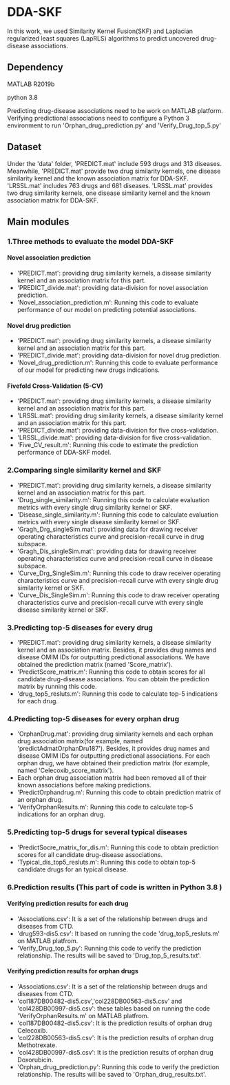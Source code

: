 # DDA-SKF
In this work, we used Similarity Kernel Fusion(SKF) and Laplacian regularized least squares (LapRLS) algorithms to predict uncovered drug-disease associations. 

## Dependency

MATLAB R2019b

python 3.8

Predicting drug-disease associations need to be work on MATLAB platform. Verifying predictional associations need to configure a Python 3 environment to run 'Orphan_drug_prediction.py' and 'Verify_Drug_top_5.py'

## Dataset

Under the 'data' folder, 'PREDICT.mat' include 593 drugs and 313 diseases. Meanwhile, 'PREDICT.mat' provide two drug similarity kernels, one disease similarity kernel and the known association matrix for DDA-SKF. 'LRSSL.mat' includes 763 drugs and 681 diseases. 'LRSSL.mat' provides two drug similarity kernels, one disease similarity kernel and the known association matrix for DDA-SKF.

## Main modules

### 1.Three methods to evaluate the model DDA-SKF

#### Novel association prediction

* 'PREDICT.mat': providing drug similarity kernels, a disease similarity kernel and an association matrix for this part.
* 'PREDICT_divide.mat': providing data-division for novel association prediction.
* 'Novel_association_prediction.m': Running this code to evaluate performance of our model on predicting potential associations. 

#### Novel drug prediction

* 'PREDICT.mat': providing drug similarity kernels, a disease similarity kernel and an association matrix for this part.
* 'PREDICT_divide.mat': providing data-division for novel drug prediction.
* 'Novel_drug_prediction.m': Running this code to evaluate performance of our model for predicting new drugs indications. 

#### Fivefold Cross-Validation (5-CV)

* 'PREDICT.mat': providing drug similarity kernels, a disease similarity kernel and an association matrix for this part.
* 'LRSSL.mat': providing drug similarity kernels, a disease similarity kernel and an association matrix for this part.
* 'PREDICT_divide.mat': providing data-division for five cross-validation.
* 'LRSSL_divide.mat': providing data-division for five cross-validation.
* 'Five_CV_result.m': Running this code to estimate the prediction performance of DDA-SKF model.

### 2.Comparing single similarity kernel and SKF

* 'PREDICT.mat': providing drug similarity kernels, a disease similarity kernel and an association matrix for this part.
* 'Drug_single_similarity.m': Running this code to calculate evaluation metrics with every single drug similarity kernel or SKF.
* 'Disease_single_similarity.m': Running this code to calculate evaluation metrics with every single disease similarity kernel or SKF.
* 'Gragh_Drg_singleSim.mat': providing data for drawing receiver operating characteristics curve and precision-recall curve in drug subspace.
* 'Gragh_Dis_singleSim.mat': providing data for drawing receiver operating characteristics curve and precision-recall curve in disease subspace.
* 'Curve_Drg_SingleSim.m': Running this code to draw receiver operating characteristics curve and precision-recall curve with every single drug similarity kernel or SKF.
* 'Curve_Dis_SingleSim.m': Running this code to draw receiver operating characteristics curve and precision-recall curve with every single disease similarity kernel or SKF.

### 3.Predicting top-5 diseases for every drug

* 'PREDICT.mat': providing drug similarity kernels, a disease similarity kernel and an association matrix. Besides, it provides drug names and disease OMIM IDs for outputting predictional associations. We have obtained the prediction matrix (named 'Score_matrix').
* 'PredictScore_matrix.m': Running this code to obtain scores for all candidate drug-disease associations. You can obtain the prediction matrix by running this code.
* 'drug_top5_resluts.m': Running this code to calculate top-5 indications for each drug.

### 4.Predicting top-5 diseases for every orphan drug

* 'OrphanDrug.mat': providing drug similarity kernels and each orphan drug association matrix(for example, named 'predictAdmatOrphanDru187'). Besides, it provides drug names and disease OMIM IDs for outputting predictional associations. For each orphan drug, we have obtained their prediction matrix (for example, named 'Celecoxib_score_matrix').
* Each orphan drug association matrix had been removed all of their known associations before making predictions.
* 'PredictOrphandrug.m': Running this code to obtain prediction matrix of an orphan drug.
* 'VerifyOrphanResults.m': Running this code to calculate top-5 indications for an orphan drug.

### 5.Predicting top-5 drugs for several typical diseases

* 'PredictSocre_matrix_for_dis.m': Running this code to obtain prediction scores for all candidate drug-disease associations.
* 'Typical_dis_top5_resluts.m': Running this code to obtain top-5 candidate drugs for an typical disease.

### 6.Prediction results (This part of code is written in Python 3.8 )

#### Verifying prediction results for each drug

* 'Associations.csv': It is a set of the relationship between drugs and diseases from CTD.
* 'drug593-dis5.csv': It based on running the code 'drug_top5_resluts.m' on MATLAB platfrom.
* 'Verify_Drug_top_5.py': Running this code to verify the prediction relationship. The results will be saved to 'Drug_top_5_results.txt'.

#### Verifying prediction results for orphan drugs

* 'Associations.csv': It is a set of the relationship between drugs and diseases from CTD.
* 'col187DB00482-dis5.csv','col228DB00563-dis5.csv' and 'col428DB00997-dis5.csv': these tables based on running the code 'VerifyOrphanResults.m' on MATLAB platfrom.
* 'col187DB00482-dis5.csv': It is the prediction results of orphan drug Celecoxib.
* 'col228DB00563-dis5.csv': It is the prediction results of orphan drug Methotrexate.
* 'col428DB00997-dis5.csv': It is the prediction results of orphan drug Doxorubicin.
* 'Orphan_drug_prediction.py': Running this code to verify the prediction relationship. The results will be saved to 'Orphan_drug_results.txt'.


